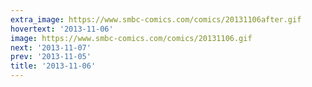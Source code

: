 ```yaml
---
extra_image: https://www.smbc-comics.com/comics/20131106after.gif
hovertext: '2013-11-06'
image: https://www.smbc-comics.com/comics/20131106.gif
next: '2013-11-07'
prev: '2013-11-05'
title: '2013-11-06'
---
```

